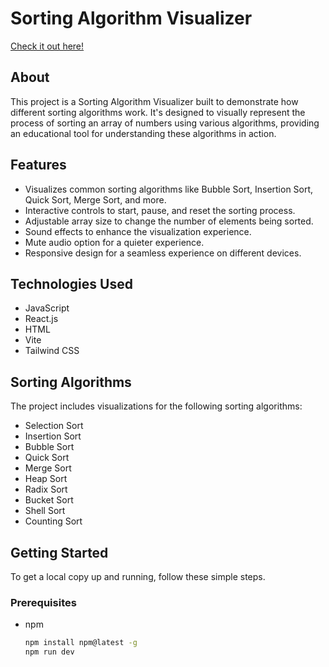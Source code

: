 # Sorting Algorithm Visualizer

[Check it out here!](https://kianand19.github.io/sort/)

## About

This project is a Sorting Algorithm Visualizer built to demonstrate how different sorting algorithms work. It's designed to visually represent the process of sorting an array of numbers using various algorithms, providing an educational tool for understanding these algorithms in action.

## Features

- Visualizes common sorting algorithms like Bubble Sort, Insertion Sort, Quick Sort, Merge Sort, and more.
- Interactive controls to start, pause, and reset the sorting process.
- Adjustable array size to change the number of elements being sorted.
- Sound effects to enhance the visualization experience.
- Mute audio option for a quieter experience.
- Responsive design for a seamless experience on different devices.

## Technologies Used

- JavaScript
- React.js
- HTML
- Vite
- Tailwind CSS

## Sorting Algorithms

The project includes visualizations for the following sorting algorithms:

- Selection Sort
- Insertion Sort
- Bubble Sort
- Quick Sort
- Merge Sort
- Heap Sort
- Radix Sort
- Bucket Sort
- Shell Sort
- Counting Sort

## Getting Started

To get a local copy up and running, follow these simple steps.

### Prerequisites

- npm
  ```sh
  npm install npm@latest -g
  npm run dev
